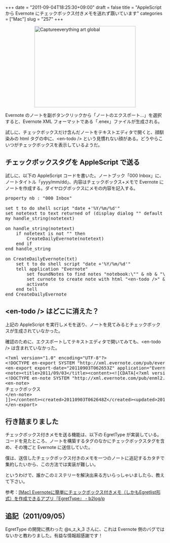 +++
date = "2011-09-04T18:25:30+09:00"
draft = false
title = "AppleScript から Evernote にチェックボックス付きメモを送れず躓いています"
categories = ["Mac"]
slug = "257"
+++

<img style="display:block; margin-left:auto; margin-right:auto;" src="/images/2011/09/captureeverything_art_global.jpg" alt="Captureeverything art global" title="captureeverything_art_global.jpg" border="0" width="320" height="257">

Evernote のノートを副ボタンクリックから「ノートのエクスポート...」を選択すると、Evernote XML フォーマットである「.enex」ファイルが生成される。

試しに、チェックボックスだけ含んだノートをテキストエディタで開くと、顔馴染みの html タグの中に、&lt;en-todo /&gt; という見慣れない顔がある。どうやらこいつがチェックボックスを表示しているようだ。

<h2>チェックボックスタグを AppleScript で送る</h2>
試しに、以下の AppleScript コードを書いた。ノートブック「000 Inbox」に、ノートタイトル「yyyy/mm/dd」、内容はチェックボックス+メモで Evernote にノートを作成する。ダイヤログボックスにメモの内容を記入する。

<pre class="prettyprint">
property nb : &quot;000 Inbox&quot;

set t to do shell script &quot;date +'%Y/%m/%d'&quot;
set notetext to text returned of (display dialog &quot;&quot; default answer &quot;&quot; with title t)
my handle_string(notetext)

on handle_string(notetext)
	if notetext is not &quot;&quot; then
		CreateDailyEvernote(notetext)
	end if
end handle_string

on CreateDailyEvernote(txt)
	set t to do shell script &quot;date +'%Y/%m/%d'&quot;
	tell application &quot;Evernote&quot;
		set foundNotes to find notes &quot;notebook:\&quot;&quot; &amp; nb &amp; &quot;\&quot;&quot; &amp; &quot; intitle:\&quot;&quot; &amp; t &amp; &quot;\&quot;&quot;
		set curnote to create note with html &quot;&lt;en-todo /&gt;&quot; &amp; txt title t notebook nb
		activate
	end tell
end CreateDailyEvernote
</pre>
<h2>&lt;en-todo /&gt; はどこに消えた？</h2>
上記の AppleScript を実行しメモを送り、ノートを見てみるとチェックボックスが生成されていなかった。

確認のために、エクスポートしてテキストエディタで開いてみても、&lt;en-todo /&gt; は含まれていなかった。

<pre class="prettyprint">
&lt;?xml version=&quot;1.0&quot; encoding=&quot;UTF-8&quot;?&gt;
&lt;!DOCTYPE en-export SYSTEM &quot;http://xml.evernote.com/pub/evernote-export.dtd&quot;&gt;
&lt;en-export export-date=&quot;20110903T062653Z&quot; application=&quot;Evernote&quot; version=&quot;Evernote Mac 3.0.0 (169177)&quot;&gt;
&lt;note&gt;&lt;title&gt;2011/09/03&lt;/title&gt;&lt;content&gt;&lt;![CDATA[&lt;?xml version=&quot;1.0&quot; encoding=&quot;UTF-8&quot; standalone=&quot;no&quot;?&gt;
&lt;!DOCTYPE en-note SYSTEM &quot;http://xml.evernote.com/pub/enml2.dtd&quot;&gt;
&lt;en-note&gt;
チェックボックス
&lt;/en-note&gt;
]]&gt;&lt;/content&gt;&lt;created&gt;20110903T062648Z&lt;/created&gt;&lt;updated&gt;20110903T062648Z&lt;/updated&gt;&lt;note-attributes/&gt;&lt;/note&gt;
&lt;/en-export&gt;
</pre>

<h2>行き詰まりました</h2>

チェックボックス付きメモを送る機能は、以下の EgretType が実装している。コードを見たところ、ノートを構築するタグのなかにチェックボックスタグを含め、その塊ごと Evernote に送信していた。

僕は、送信したチェックボックス付きのメモを一つのノートに追記するカタチで集約したいから、この方法では実装が難しい。

というわけで、誰かこのミステリーを解決出来る方いらっしゃいましたら、教えて下さい。

参考：<a href="http://b2log.posterous.com/mac-evernoteegretlistegrettype" target="_blank" class="">[Mac] Evernoteに簡単にチェックボックス付きメモ（しかもEgretlist形式）を作成できるアプリ『EgretType』 - b2log/p</a><br style="clear:both;">

<h2>追記（2011/09/05）</h2>

EgretType の開発に携わった @s_z_k_3 さんに、これは Evernote 側のバグではないかと教わりました。有益な情報超感謝です！
